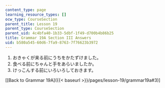 ```yaml
---
content_type: page
learning_resource_types: []
ocw_type: CourseSection
parent_title: Lesson 19
parent_type: CourseSection
parent_uid: 4c4bfa40-1b33-5dbf-1f49-d700b4b86b25
title: Grammar 19A Section III Answers
uid: b580a545-60d6-7fa9-8763-7f76623b3972
---
```


1.  おきゃくが来る前にうちをかたずけました。
2.  食べる前にちゃんと手をあらいましたか。
3.  けっこんする前にいろいろしておきます。

\[[Back to Grammar 19A]({{< baseurl >}}/pages/lesson-19/grammar19a#3)\]